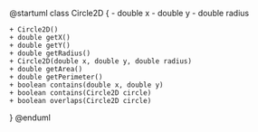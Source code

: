 @startuml
class Circle2D {
    - double x
    - double y
    - double radius

    + Circle2D()
    + double getX()
    + double getY()
    + double getRadius()
    + Circle2D(double x, double y, double radius)
    + double getArea()
    + double getPerimeter()
    + boolean contains(double x, double y)
    + boolean contains(Circle2D circle)
    + boolean overlaps(Circle2D circle)
}
@enduml
